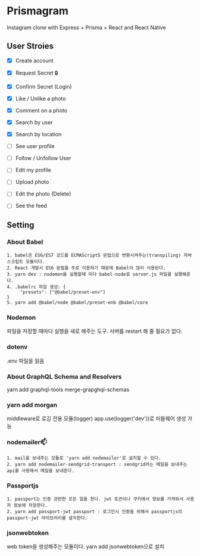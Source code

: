 # Prismagram

Instagram clone with Express + Prisma + React and React Native

## User Stroies

- [x] Create account 
- [x] Request Secret 🔒
- [x] Confirm Secret (Login)
- [x] Like / Unlike a photo
- [x] Comment on a photo
- [x] Search by user
- [x] Search by location
- [ ] See user profile
- [ ] Follow / Unfollow User
- [ ] Edit my profile
- [ ] Upload photo
- [ ] Edit the photo (Delete)
- [ ] See the feed


## Setting
### About Babel
    1. babel은 ES6/ES7 코드를 ECMAScript5 문법으로 변환시켜주는(transpiling) 자바스크립트 모듈이다. 
    2. React 개발시 ES6 문법을 주로 이용하기 때문에 Babel이 많이 사용된다. 
    3. yarn dev : nodemon을 실행할때 마다 babel-node로 server.js 파일을 실행해준다.
    4. .babelrc 파일 생성: {
         "presets": ["@babel/preset-env"]
    } 
    5. yarn add @babel/node @babel/preset-enb @babel/core

### Nodemon

파일을 저장할 때마다 실행을 새로 해주는 도구. 
서버를 restart 해 줄 필요가 없다.

### dotenv

.env 파일을 읽음

### About GraphQL Schema and Resolvers

yarn add graphql-tools merge-grapghql-schemas 

### yarn add morgan

middleware로 로깅 전용 모듈(logger) 
app.use(logger('dev'))로 미들웨어 생성 가능

### nodemailer📫

    1. mail을 보내주는 모듈로 'yarn add nodemailer'로 설치할 수 있다.
    2. yarn add nodemailer-sendgrid-transport : sendgrid라는 메일을 보내주는 api를 사용해서 메일을 보내준다. 

### Passportjs

    1. passport는 인증 관련한 모든 일을 한다. jwt 토큰이나 쿠키에서 정보를 가져와서 사용자 정보에 저장한다.
    2. yarn add passport-jwt passport : 로그인시 인증을 위해서 passportjs의 passport-jwt 라이브러리를 설치한다.

### jsonwebtoken
    
web token을 생성해주는 모듈이다. yarn add jsonwebtoken으로 설치